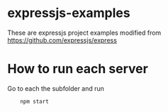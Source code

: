 # expressjs-examples
These are expressjs project examples modified from https://github.com/expressjs/express


# How to run each server
Go to each the subfolder and run

```
    npm start
```